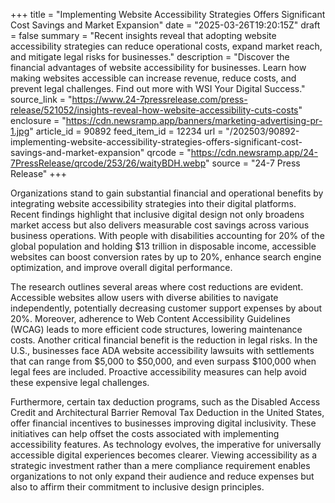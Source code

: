 +++
title = "Implementing Website Accessibility Strategies Offers Significant Cost Savings and Market Expansion"
date = "2025-03-26T19:20:15Z"
draft = false
summary = "Recent insights reveal that adopting website accessibility strategies can reduce operational costs, expand market reach, and mitigate legal risks for businesses."
description = "Discover the financial advantages of website accessibility for businesses. Learn how making websites accessible can increase revenue, reduce costs, and prevent legal challenges. Find out more with WSI Your Digital Success."
source_link = "https://www.24-7pressrelease.com/press-release/521052/insights-reveal-how-website-accessibility-cuts-costs"
enclosure = "https://cdn.newsramp.app/banners/marketing-advertising-pr-1.jpg"
article_id = 90892
feed_item_id = 12234
url = "/202503/90892-implementing-website-accessibility-strategies-offers-significant-cost-savings-and-market-expansion"
qrcode = "https://cdn.newsramp.app/24-7PressRelease/qrcode/253/26/waityBDH.webp"
source = "24-7 Press Release"
+++

<p>Organizations stand to gain substantial financial and operational benefits by integrating website accessibility strategies into their digital platforms. Recent findings highlight that inclusive digital design not only broadens market access but also delivers measurable cost savings across various business operations. With people with disabilities accounting for 20% of the global population and holding $13 trillion in disposable income, accessible websites can boost conversion rates by up to 20%, enhance search engine optimization, and improve overall digital performance.</p><p>The research outlines several areas where cost reductions are evident. Accessible websites allow users with diverse abilities to navigate independently, potentially decreasing customer support expenses by about 20%. Moreover, adherence to Web Content Accessibility Guidelines (WCAG) leads to more efficient code structures, lowering maintenance costs. Another critical financial benefit is the reduction in legal risks. In the U.S., businesses face ADA website accessibility lawsuits with settlements that can range from $5,000 to $50,000, and even surpass $100,000 when legal fees are included. Proactive accessibility measures can help avoid these expensive legal challenges.</p><p>Furthermore, certain tax deduction programs, such as the Disabled Access Credit and Architectural Barrier Removal Tax Deduction in the United States, offer financial incentives to businesses improving digital inclusivity. These initiatives can help offset the costs associated with implementing accessibility features. As technology evolves, the imperative for universally accessible digital experiences becomes clearer. Viewing accessibility as a strategic investment rather than a mere compliance requirement enables organizations to not only expand their audience and reduce expenses but also to affirm their commitment to inclusive design principles.</p>